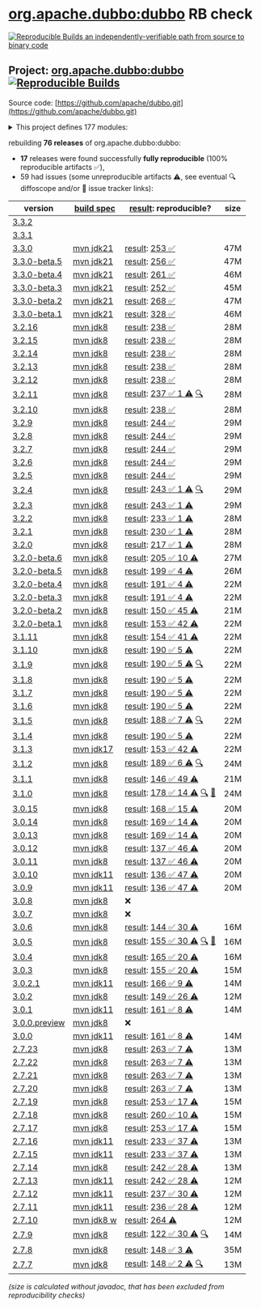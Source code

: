 [org.apache.dubbo:dubbo](https://central.sonatype.com/artifact/org.apache.dubbo/dubbo/versions) RB check
=======

[![Reproducible Builds](https://reproducible-builds.org/images/logos/rb.svg) an independently-verifiable path from source to binary code](https://reproducible-builds.org/)

## Project: [org.apache.dubbo:dubbo](https://central.sonatype.com/artifact/org.apache.dubbo/dubbo/versions) [![Reproducible Builds](https://img.shields.io/endpoint?url=https://raw.githubusercontent.com/jvm-repo-rebuild/reproducible-central/master/content/org/apache/dubbo/badge.json)](https://github.com/jvm-repo-rebuild/reproducible-central/blob/master/content/org/apache/dubbo/README.md)

Source code: [https://github.com/apache/dubbo.git](https://github.com/apache/dubbo.git)

<details><summary>This project defines 177 modules:</summary>

* [org.apache.dubbo:dubbo](https://central.sonatype.com/artifact/org.apache.dubbo/dubbo/overview)
* [org.apache.dubbo:dubbo-all-shaded](https://central.sonatype.com/artifact/org.apache.dubbo/dubbo-all-shaded/overview)
* [org.apache.dubbo:dubbo-auth](https://central.sonatype.com/artifact/org.apache.dubbo/dubbo-auth/overview)
* [org.apache.dubbo:dubbo-bom](https://central.sonatype.com/artifact/org.apache.dubbo/dubbo-bom/overview)
* [org.apache.dubbo:dubbo-cluster](https://central.sonatype.com/artifact/org.apache.dubbo/dubbo-cluster/overview)
* [org.apache.dubbo:dubbo-common](https://central.sonatype.com/artifact/org.apache.dubbo/dubbo-common/overview)
* [org.apache.dubbo:dubbo-compatible](https://central.sonatype.com/artifact/org.apache.dubbo/dubbo-compatible/overview)
* [org.apache.dubbo:dubbo-compiler](https://central.sonatype.com/artifact/org.apache.dubbo/dubbo-compiler/overview)
* [org.apache.dubbo:dubbo-config](https://central.sonatype.com/artifact/org.apache.dubbo/dubbo-config/overview)
* [org.apache.dubbo:dubbo-config-api](https://central.sonatype.com/artifact/org.apache.dubbo/dubbo-config-api/overview)
* [org.apache.dubbo:dubbo-config-spring](https://central.sonatype.com/artifact/org.apache.dubbo/dubbo-config-spring/overview)
* [org.apache.dubbo:dubbo-config-spring6](https://central.sonatype.com/artifact/org.apache.dubbo/dubbo-config-spring6/overview)
* [org.apache.dubbo:dubbo-configcenter](https://central.sonatype.com/artifact/org.apache.dubbo/dubbo-configcenter/overview)
* [org.apache.dubbo:dubbo-configcenter-apollo](https://central.sonatype.com/artifact/org.apache.dubbo/dubbo-configcenter-apollo/overview)
* [org.apache.dubbo:dubbo-configcenter-consul](https://central.sonatype.com/artifact/org.apache.dubbo/dubbo-configcenter-consul/overview)
* [org.apache.dubbo:dubbo-configcenter-etcd](https://central.sonatype.com/artifact/org.apache.dubbo/dubbo-configcenter-etcd/overview)
* [org.apache.dubbo:dubbo-configcenter-file](https://central.sonatype.com/artifact/org.apache.dubbo/dubbo-configcenter-file/overview)
* [org.apache.dubbo:dubbo-configcenter-nacos](https://central.sonatype.com/artifact/org.apache.dubbo/dubbo-configcenter-nacos/overview)
* [org.apache.dubbo:dubbo-configcenter-zookeeper](https://central.sonatype.com/artifact/org.apache.dubbo/dubbo-configcenter-zookeeper/overview)
* [org.apache.dubbo:dubbo-container](https://central.sonatype.com/artifact/org.apache.dubbo/dubbo-container/overview)
* [org.apache.dubbo:dubbo-container-api](https://central.sonatype.com/artifact/org.apache.dubbo/dubbo-container-api/overview)
* [org.apache.dubbo:dubbo-container-log4j](https://central.sonatype.com/artifact/org.apache.dubbo/dubbo-container-log4j/overview)
* [org.apache.dubbo:dubbo-container-logback](https://central.sonatype.com/artifact/org.apache.dubbo/dubbo-container-logback/overview)
* [org.apache.dubbo:dubbo-container-spring](https://central.sonatype.com/artifact/org.apache.dubbo/dubbo-container-spring/overview)
* [org.apache.dubbo:dubbo-dependencies](https://central.sonatype.com/artifact/org.apache.dubbo/dubbo-dependencies/overview)
* [org.apache.dubbo:dubbo-dependencies-bom](https://central.sonatype.com/artifact/org.apache.dubbo/dubbo-dependencies-bom/overview)
* [org.apache.dubbo:dubbo-dependencies-zookeeper](https://central.sonatype.com/artifact/org.apache.dubbo/dubbo-dependencies-zookeeper/overview)
* [org.apache.dubbo:dubbo-dependencies-zookeeper-curator5](https://central.sonatype.com/artifact/org.apache.dubbo/dubbo-dependencies-zookeeper-curator5/overview)
* [org.apache.dubbo:dubbo-distribution](https://central.sonatype.com/artifact/org.apache.dubbo/dubbo-distribution/overview)
* [org.apache.dubbo:dubbo-filter](https://central.sonatype.com/artifact/org.apache.dubbo/dubbo-filter/overview)
* [org.apache.dubbo:dubbo-filter-cache](https://central.sonatype.com/artifact/org.apache.dubbo/dubbo-filter-cache/overview)
* [org.apache.dubbo:dubbo-filter-validation](https://central.sonatype.com/artifact/org.apache.dubbo/dubbo-filter-validation/overview)
* [org.apache.dubbo:dubbo-kubernetes](https://central.sonatype.com/artifact/org.apache.dubbo/dubbo-kubernetes/overview)
* [org.apache.dubbo:dubbo-maven-plugin](https://central.sonatype.com/artifact/org.apache.dubbo/dubbo-maven-plugin/overview)
* [org.apache.dubbo:dubbo-metadata](https://central.sonatype.com/artifact/org.apache.dubbo/dubbo-metadata/overview)
* [org.apache.dubbo:dubbo-metadata-api](https://central.sonatype.com/artifact/org.apache.dubbo/dubbo-metadata-api/overview)
* [org.apache.dubbo:dubbo-metadata-definition-protobuf](https://central.sonatype.com/artifact/org.apache.dubbo/dubbo-metadata-definition-protobuf/overview)
* [org.apache.dubbo:dubbo-metadata-processor](https://central.sonatype.com/artifact/org.apache.dubbo/dubbo-metadata-processor/overview)
* [org.apache.dubbo:dubbo-metadata-report-consul](https://central.sonatype.com/artifact/org.apache.dubbo/dubbo-metadata-report-consul/overview)
* [org.apache.dubbo:dubbo-metadata-report-etcd](https://central.sonatype.com/artifact/org.apache.dubbo/dubbo-metadata-report-etcd/overview)
* [org.apache.dubbo:dubbo-metadata-report-failover](https://central.sonatype.com/artifact/org.apache.dubbo/dubbo-metadata-report-failover/overview)
* [org.apache.dubbo:dubbo-metadata-report-nacos](https://central.sonatype.com/artifact/org.apache.dubbo/dubbo-metadata-report-nacos/overview)
* [org.apache.dubbo:dubbo-metadata-report-redis](https://central.sonatype.com/artifact/org.apache.dubbo/dubbo-metadata-report-redis/overview)
* [org.apache.dubbo:dubbo-metadata-report-zookeeper](https://central.sonatype.com/artifact/org.apache.dubbo/dubbo-metadata-report-zookeeper/overview)
* [org.apache.dubbo:dubbo-metadata-rest](https://central.sonatype.com/artifact/org.apache.dubbo/dubbo-metadata-rest/overview)
* [org.apache.dubbo:dubbo-metrics](https://central.sonatype.com/artifact/org.apache.dubbo/dubbo-metrics/overview)
* [org.apache.dubbo:dubbo-metrics-api](https://central.sonatype.com/artifact/org.apache.dubbo/dubbo-metrics-api/overview)
* [org.apache.dubbo:dubbo-metrics-config-center](https://central.sonatype.com/artifact/org.apache.dubbo/dubbo-metrics-config-center/overview)
* [org.apache.dubbo:dubbo-metrics-default](https://central.sonatype.com/artifact/org.apache.dubbo/dubbo-metrics-default/overview)
* [org.apache.dubbo:dubbo-metrics-event](https://central.sonatype.com/artifact/org.apache.dubbo/dubbo-metrics-event/overview)
* [org.apache.dubbo:dubbo-metrics-metadata](https://central.sonatype.com/artifact/org.apache.dubbo/dubbo-metrics-metadata/overview)
* [org.apache.dubbo:dubbo-metrics-netty](https://central.sonatype.com/artifact/org.apache.dubbo/dubbo-metrics-netty/overview)
* [org.apache.dubbo:dubbo-metrics-prometheus](https://central.sonatype.com/artifact/org.apache.dubbo/dubbo-metrics-prometheus/overview)
* [org.apache.dubbo:dubbo-metrics-registry](https://central.sonatype.com/artifact/org.apache.dubbo/dubbo-metrics-registry/overview)
* [org.apache.dubbo:dubbo-monitor](https://central.sonatype.com/artifact/org.apache.dubbo/dubbo-monitor/overview)
* [org.apache.dubbo:dubbo-monitor-api](https://central.sonatype.com/artifact/org.apache.dubbo/dubbo-monitor-api/overview)
* [org.apache.dubbo:dubbo-monitor-common](https://central.sonatype.com/artifact/org.apache.dubbo/dubbo-monitor-common/overview)
* [org.apache.dubbo:dubbo-monitor-default](https://central.sonatype.com/artifact/org.apache.dubbo/dubbo-monitor-default/overview)
* [org.apache.dubbo:dubbo-nacos-spring-boot-starter](https://central.sonatype.com/artifact/org.apache.dubbo/dubbo-nacos-spring-boot-starter/overview)
* [org.apache.dubbo:dubbo-native](https://central.sonatype.com/artifact/org.apache.dubbo/dubbo-native/overview)
* [org.apache.dubbo:dubbo-native-plugin](https://central.sonatype.com/artifact/org.apache.dubbo/dubbo-native-plugin/overview)
* [org.apache.dubbo:dubbo-observability-spring-boot-autoconfigure](https://central.sonatype.com/artifact/org.apache.dubbo/dubbo-observability-spring-boot-autoconfigure/overview)
* [org.apache.dubbo:dubbo-observability-spring-boot-starter](https://central.sonatype.com/artifact/org.apache.dubbo/dubbo-observability-spring-boot-starter/overview)
* [org.apache.dubbo:dubbo-observability-spring-boot-starters](https://central.sonatype.com/artifact/org.apache.dubbo/dubbo-observability-spring-boot-starters/overview)
* [org.apache.dubbo:dubbo-parent](https://central.sonatype.com/artifact/org.apache.dubbo/dubbo-parent/overview)
* [org.apache.dubbo:dubbo-plugin](https://central.sonatype.com/artifact/org.apache.dubbo/dubbo-plugin/overview)
* [org.apache.dubbo:dubbo-plugin-access-log](https://central.sonatype.com/artifact/org.apache.dubbo/dubbo-plugin-access-log/overview)
* [org.apache.dubbo:dubbo-plugin-classloader-filter](https://central.sonatype.com/artifact/org.apache.dubbo/dubbo-plugin-classloader-filter/overview)
* [org.apache.dubbo:dubbo-plugin-cluster-mergeable](https://central.sonatype.com/artifact/org.apache.dubbo/dubbo-plugin-cluster-mergeable/overview)
* [org.apache.dubbo:dubbo-plugin-context](https://central.sonatype.com/artifact/org.apache.dubbo/dubbo-plugin-context/overview)
* [org.apache.dubbo:dubbo-plugin-generic-invoke](https://central.sonatype.com/artifact/org.apache.dubbo/dubbo-plugin-generic-invoke/overview)
* [org.apache.dubbo:dubbo-plugin-loadbalance-adaptive](https://central.sonatype.com/artifact/org.apache.dubbo/dubbo-plugin-loadbalance-adaptive/overview)
* [org.apache.dubbo:dubbo-plugin-loom](https://central.sonatype.com/artifact/org.apache.dubbo/dubbo-plugin-loom/overview)
* [org.apache.dubbo:dubbo-plugin-mock](https://central.sonatype.com/artifact/org.apache.dubbo/dubbo-plugin-mock/overview)
* [org.apache.dubbo:dubbo-plugin-proxy-bytebuddy](https://central.sonatype.com/artifact/org.apache.dubbo/dubbo-plugin-proxy-bytebuddy/overview)
* [org.apache.dubbo:dubbo-plugin-qos-trace](https://central.sonatype.com/artifact/org.apache.dubbo/dubbo-plugin-qos-trace/overview)
* [org.apache.dubbo:dubbo-plugin-router-condition](https://central.sonatype.com/artifact/org.apache.dubbo/dubbo-plugin-router-condition/overview)
* [org.apache.dubbo:dubbo-plugin-router-mesh](https://central.sonatype.com/artifact/org.apache.dubbo/dubbo-plugin-router-mesh/overview)
* [org.apache.dubbo:dubbo-plugin-router-script](https://central.sonatype.com/artifact/org.apache.dubbo/dubbo-plugin-router-script/overview)
* [org.apache.dubbo:dubbo-plugin-router-tag](https://central.sonatype.com/artifact/org.apache.dubbo/dubbo-plugin-router-tag/overview)
* [org.apache.dubbo:dubbo-plugin-token](https://central.sonatype.com/artifact/org.apache.dubbo/dubbo-plugin-token/overview)
* [org.apache.dubbo:dubbo-plugin-tps](https://central.sonatype.com/artifact/org.apache.dubbo/dubbo-plugin-tps/overview)
* [org.apache.dubbo:dubbo-qos](https://central.sonatype.com/artifact/org.apache.dubbo/dubbo-qos/overview)
* [org.apache.dubbo:dubbo-qos-api](https://central.sonatype.com/artifact/org.apache.dubbo/dubbo-qos-api/overview)
* [org.apache.dubbo:dubbo-reactive](https://central.sonatype.com/artifact/org.apache.dubbo/dubbo-reactive/overview)
* [org.apache.dubbo:dubbo-registry](https://central.sonatype.com/artifact/org.apache.dubbo/dubbo-registry/overview)
* [org.apache.dubbo:dubbo-registry-api](https://central.sonatype.com/artifact/org.apache.dubbo/dubbo-registry-api/overview)
* [org.apache.dubbo:dubbo-registry-consul](https://central.sonatype.com/artifact/org.apache.dubbo/dubbo-registry-consul/overview)
* [org.apache.dubbo:dubbo-registry-default](https://central.sonatype.com/artifact/org.apache.dubbo/dubbo-registry-default/overview)
* [org.apache.dubbo:dubbo-registry-dns](https://central.sonatype.com/artifact/org.apache.dubbo/dubbo-registry-dns/overview)
* [org.apache.dubbo:dubbo-registry-etcd3](https://central.sonatype.com/artifact/org.apache.dubbo/dubbo-registry-etcd3/overview)
* [org.apache.dubbo:dubbo-registry-eureka](https://central.sonatype.com/artifact/org.apache.dubbo/dubbo-registry-eureka/overview)
* [org.apache.dubbo:dubbo-registry-kubernetes](https://central.sonatype.com/artifact/org.apache.dubbo/dubbo-registry-kubernetes/overview)
* [org.apache.dubbo:dubbo-registry-multicast](https://central.sonatype.com/artifact/org.apache.dubbo/dubbo-registry-multicast/overview)
* [org.apache.dubbo:dubbo-registry-multiple](https://central.sonatype.com/artifact/org.apache.dubbo/dubbo-registry-multiple/overview)
* [org.apache.dubbo:dubbo-registry-nacos](https://central.sonatype.com/artifact/org.apache.dubbo/dubbo-registry-nacos/overview)
* [org.apache.dubbo:dubbo-registry-redis](https://central.sonatype.com/artifact/org.apache.dubbo/dubbo-registry-redis/overview)
* [org.apache.dubbo:dubbo-registry-sofa](https://central.sonatype.com/artifact/org.apache.dubbo/dubbo-registry-sofa/overview)
* [org.apache.dubbo:dubbo-registry-xds](https://central.sonatype.com/artifact/org.apache.dubbo/dubbo-registry-xds/overview)
* [org.apache.dubbo:dubbo-registry-zookeeper](https://central.sonatype.com/artifact/org.apache.dubbo/dubbo-registry-zookeeper/overview)
* [org.apache.dubbo:dubbo-remoting](https://central.sonatype.com/artifact/org.apache.dubbo/dubbo-remoting/overview)
* [org.apache.dubbo:dubbo-remoting-api](https://central.sonatype.com/artifact/org.apache.dubbo/dubbo-remoting-api/overview)
* [org.apache.dubbo:dubbo-remoting-etcd3](https://central.sonatype.com/artifact/org.apache.dubbo/dubbo-remoting-etcd3/overview)
* [org.apache.dubbo:dubbo-remoting-grizzly](https://central.sonatype.com/artifact/org.apache.dubbo/dubbo-remoting-grizzly/overview)
* [org.apache.dubbo:dubbo-remoting-http](https://central.sonatype.com/artifact/org.apache.dubbo/dubbo-remoting-http/overview)
* [org.apache.dubbo:dubbo-remoting-http12](https://central.sonatype.com/artifact/org.apache.dubbo/dubbo-remoting-http12/overview)
* [org.apache.dubbo:dubbo-remoting-http3](https://central.sonatype.com/artifact/org.apache.dubbo/dubbo-remoting-http3/overview)
* [org.apache.dubbo:dubbo-remoting-mina](https://central.sonatype.com/artifact/org.apache.dubbo/dubbo-remoting-mina/overview)
* [org.apache.dubbo:dubbo-remoting-netty](https://central.sonatype.com/artifact/org.apache.dubbo/dubbo-remoting-netty/overview)
* [org.apache.dubbo:dubbo-remoting-netty4](https://central.sonatype.com/artifact/org.apache.dubbo/dubbo-remoting-netty4/overview)
* [org.apache.dubbo:dubbo-remoting-p2p](https://central.sonatype.com/artifact/org.apache.dubbo/dubbo-remoting-p2p/overview)
* [org.apache.dubbo:dubbo-remoting-redis](https://central.sonatype.com/artifact/org.apache.dubbo/dubbo-remoting-redis/overview)
* [org.apache.dubbo:dubbo-remoting-zookeeper](https://central.sonatype.com/artifact/org.apache.dubbo/dubbo-remoting-zookeeper/overview)
* [org.apache.dubbo:dubbo-remoting-zookeeper-api](https://central.sonatype.com/artifact/org.apache.dubbo/dubbo-remoting-zookeeper-api/overview)
* [org.apache.dubbo:dubbo-remoting-zookeeper-curator5](https://central.sonatype.com/artifact/org.apache.dubbo/dubbo-remoting-zookeeper-curator5/overview)
* [org.apache.dubbo:dubbo-rest-jaxrs](https://central.sonatype.com/artifact/org.apache.dubbo/dubbo-rest-jaxrs/overview)
* [org.apache.dubbo:dubbo-rest-servlet](https://central.sonatype.com/artifact/org.apache.dubbo/dubbo-rest-servlet/overview)
* [org.apache.dubbo:dubbo-rest-spring](https://central.sonatype.com/artifact/org.apache.dubbo/dubbo-rest-spring/overview)
* [org.apache.dubbo:dubbo-rpc](https://central.sonatype.com/artifact/org.apache.dubbo/dubbo-rpc/overview)
* [org.apache.dubbo:dubbo-rpc-api](https://central.sonatype.com/artifact/org.apache.dubbo/dubbo-rpc-api/overview)
* [org.apache.dubbo:dubbo-rpc-dubbo](https://central.sonatype.com/artifact/org.apache.dubbo/dubbo-rpc-dubbo/overview)
* [org.apache.dubbo:dubbo-rpc-grpc](https://central.sonatype.com/artifact/org.apache.dubbo/dubbo-rpc-grpc/overview)
* [org.apache.dubbo:dubbo-rpc-hessian](https://central.sonatype.com/artifact/org.apache.dubbo/dubbo-rpc-hessian/overview)
* [org.apache.dubbo:dubbo-rpc-http](https://central.sonatype.com/artifact/org.apache.dubbo/dubbo-rpc-http/overview)
* [org.apache.dubbo:dubbo-rpc-injvm](https://central.sonatype.com/artifact/org.apache.dubbo/dubbo-rpc-injvm/overview)
* [org.apache.dubbo:dubbo-rpc-memcached](https://central.sonatype.com/artifact/org.apache.dubbo/dubbo-rpc-memcached/overview)
* [org.apache.dubbo:dubbo-rpc-native-thrift](https://central.sonatype.com/artifact/org.apache.dubbo/dubbo-rpc-native-thrift/overview)
* [org.apache.dubbo:dubbo-rpc-redis](https://central.sonatype.com/artifact/org.apache.dubbo/dubbo-rpc-redis/overview)
* [org.apache.dubbo:dubbo-rpc-rest](https://central.sonatype.com/artifact/org.apache.dubbo/dubbo-rpc-rest/overview)
* [org.apache.dubbo:dubbo-rpc-rmi](https://central.sonatype.com/artifact/org.apache.dubbo/dubbo-rpc-rmi/overview)
* [org.apache.dubbo:dubbo-rpc-thrift](https://central.sonatype.com/artifact/org.apache.dubbo/dubbo-rpc-thrift/overview)
* [org.apache.dubbo:dubbo-rpc-triple](https://central.sonatype.com/artifact/org.apache.dubbo/dubbo-rpc-triple/overview)
* [org.apache.dubbo:dubbo-rpc-webservice](https://central.sonatype.com/artifact/org.apache.dubbo/dubbo-rpc-webservice/overview)
* [org.apache.dubbo:dubbo-rpc-xml](https://central.sonatype.com/artifact/org.apache.dubbo/dubbo-rpc-xml/overview)
* [org.apache.dubbo:dubbo-seata-spring-boot-starter](https://central.sonatype.com/artifact/org.apache.dubbo/dubbo-seata-spring-boot-starter/overview)
* [org.apache.dubbo:dubbo-security](https://central.sonatype.com/artifact/org.apache.dubbo/dubbo-security/overview)
* [org.apache.dubbo:dubbo-sentinel-spring-boot-starter](https://central.sonatype.com/artifact/org.apache.dubbo/dubbo-sentinel-spring-boot-starter/overview)
* [org.apache.dubbo:dubbo-serialization](https://central.sonatype.com/artifact/org.apache.dubbo/dubbo-serialization/overview)
* [org.apache.dubbo:dubbo-serialization-api](https://central.sonatype.com/artifact/org.apache.dubbo/dubbo-serialization-api/overview)
* [org.apache.dubbo:dubbo-serialization-avro](https://central.sonatype.com/artifact/org.apache.dubbo/dubbo-serialization-avro/overview)
* [org.apache.dubbo:dubbo-serialization-fastjson](https://central.sonatype.com/artifact/org.apache.dubbo/dubbo-serialization-fastjson/overview)
* [org.apache.dubbo:dubbo-serialization-fastjson2](https://central.sonatype.com/artifact/org.apache.dubbo/dubbo-serialization-fastjson2/overview)
* [org.apache.dubbo:dubbo-serialization-fst](https://central.sonatype.com/artifact/org.apache.dubbo/dubbo-serialization-fst/overview)
* [org.apache.dubbo:dubbo-serialization-gson](https://central.sonatype.com/artifact/org.apache.dubbo/dubbo-serialization-gson/overview)
* [org.apache.dubbo:dubbo-serialization-hessian2](https://central.sonatype.com/artifact/org.apache.dubbo/dubbo-serialization-hessian2/overview)
* [org.apache.dubbo:dubbo-serialization-jdk](https://central.sonatype.com/artifact/org.apache.dubbo/dubbo-serialization-jdk/overview)
* [org.apache.dubbo:dubbo-serialization-kryo](https://central.sonatype.com/artifact/org.apache.dubbo/dubbo-serialization-kryo/overview)
* [org.apache.dubbo:dubbo-serialization-msgpack](https://central.sonatype.com/artifact/org.apache.dubbo/dubbo-serialization-msgpack/overview)
* [org.apache.dubbo:dubbo-serialization-native-hession](https://central.sonatype.com/artifact/org.apache.dubbo/dubbo-serialization-native-hession/overview)
* [org.apache.dubbo:dubbo-serialization-protobuf](https://central.sonatype.com/artifact/org.apache.dubbo/dubbo-serialization-protobuf/overview)
* [org.apache.dubbo:dubbo-serialization-protostuff](https://central.sonatype.com/artifact/org.apache.dubbo/dubbo-serialization-protostuff/overview)
* [org.apache.dubbo:dubbo-serialization-test](https://central.sonatype.com/artifact/org.apache.dubbo/dubbo-serialization-test/overview)
* [org.apache.dubbo:dubbo-spring-boot](https://central.sonatype.com/artifact/org.apache.dubbo/dubbo-spring-boot/overview)
* [org.apache.dubbo:dubbo-spring-boot-3-autoconfigure](https://central.sonatype.com/artifact/org.apache.dubbo/dubbo-spring-boot-3-autoconfigure/overview)
* [org.apache.dubbo:dubbo-spring-boot-actuator](https://central.sonatype.com/artifact/org.apache.dubbo/dubbo-spring-boot-actuator/overview)
* [org.apache.dubbo:dubbo-spring-boot-actuator-compatible](https://central.sonatype.com/artifact/org.apache.dubbo/dubbo-spring-boot-actuator-compatible/overview)
* [org.apache.dubbo:dubbo-spring-boot-autoconfigure](https://central.sonatype.com/artifact/org.apache.dubbo/dubbo-spring-boot-autoconfigure/overview)
* [org.apache.dubbo:dubbo-spring-boot-autoconfigure-compatible](https://central.sonatype.com/artifact/org.apache.dubbo/dubbo-spring-boot-autoconfigure-compatible/overview)
* [org.apache.dubbo:dubbo-spring-boot-compatible](https://central.sonatype.com/artifact/org.apache.dubbo/dubbo-spring-boot-compatible/overview)
* [org.apache.dubbo:dubbo-spring-boot-interceptor](https://central.sonatype.com/artifact/org.apache.dubbo/dubbo-spring-boot-interceptor/overview)
* [org.apache.dubbo:dubbo-spring-boot-observability-autoconfigure](https://central.sonatype.com/artifact/org.apache.dubbo/dubbo-spring-boot-observability-autoconfigure/overview)
* [org.apache.dubbo:dubbo-spring-boot-observability-starter](https://central.sonatype.com/artifact/org.apache.dubbo/dubbo-spring-boot-observability-starter/overview)
* [org.apache.dubbo:dubbo-spring-boot-observability-starters](https://central.sonatype.com/artifact/org.apache.dubbo/dubbo-spring-boot-observability-starters/overview)
* [org.apache.dubbo:dubbo-spring-boot-starter](https://central.sonatype.com/artifact/org.apache.dubbo/dubbo-spring-boot-starter/overview)
* [org.apache.dubbo:dubbo-spring-boot-starters](https://central.sonatype.com/artifact/org.apache.dubbo/dubbo-spring-boot-starters/overview)
* [org.apache.dubbo:dubbo-spring-boot-tracing-brave-zipkin-starter](https://central.sonatype.com/artifact/org.apache.dubbo/dubbo-spring-boot-tracing-brave-zipkin-starter/overview)
* [org.apache.dubbo:dubbo-spring-boot-tracing-otel-otlp-starter](https://central.sonatype.com/artifact/org.apache.dubbo/dubbo-spring-boot-tracing-otel-otlp-starter/overview)
* [org.apache.dubbo:dubbo-spring-boot-tracing-otel-zipkin-starter](https://central.sonatype.com/artifact/org.apache.dubbo/dubbo-spring-boot-tracing-otel-zipkin-starter/overview)
* [org.apache.dubbo:dubbo-spring-security](https://central.sonatype.com/artifact/org.apache.dubbo/dubbo-spring-security/overview)
* [org.apache.dubbo:dubbo-tracing](https://central.sonatype.com/artifact/org.apache.dubbo/dubbo-tracing/overview)
* [org.apache.dubbo:dubbo-tracing-brave-zipkin-spring-boot-starter](https://central.sonatype.com/artifact/org.apache.dubbo/dubbo-tracing-brave-zipkin-spring-boot-starter/overview)
* [org.apache.dubbo:dubbo-tracing-otel-otlp-spring-boot-starter](https://central.sonatype.com/artifact/org.apache.dubbo/dubbo-tracing-otel-otlp-spring-boot-starter/overview)
* [org.apache.dubbo:dubbo-tracing-otel-zipkin-spring-boot-starter](https://central.sonatype.com/artifact/org.apache.dubbo/dubbo-tracing-otel-zipkin-spring-boot-starter/overview)
* [org.apache.dubbo:dubbo-triple-servlet](https://central.sonatype.com/artifact/org.apache.dubbo/dubbo-triple-servlet/overview)
* [org.apache.dubbo:dubbo-xds](https://central.sonatype.com/artifact/org.apache.dubbo/dubbo-xds/overview)
* [org.apache.dubbo:dubbo-zookeeper-curator5-spring-boot-starter](https://central.sonatype.com/artifact/org.apache.dubbo/dubbo-zookeeper-curator5-spring-boot-starter/overview)
* [org.apache.dubbo:dubbo-zookeeper-spring-boot-starter](https://central.sonatype.com/artifact/org.apache.dubbo/dubbo-zookeeper-spring-boot-starter/overview)
</details>

rebuilding **76 releases** of org.apache.dubbo:dubbo:
- **17** releases were found successfully **fully reproducible** (100% reproducible artifacts :white_check_mark:),
- 59 had issues (some unreproducible artifacts :warning:, see eventual :mag: diffoscope and/or :memo: issue tracker links):

| version | [build spec](/BUILDSPEC.md) | [result](https://reproducible-builds.org/docs/jvm/): reproducible? | size |
| -- | --------- | ------ | -- |
| [3.3.2](https://central.sonatype.com/artifact/org.apache.dubbo/dubbo/3.3.2/pom) | | | |
| [3.3.1](https://central.sonatype.com/artifact/org.apache.dubbo/dubbo/3.3.1/pom) | | | |
| [3.3.0](https://central.sonatype.com/artifact/org.apache.dubbo/dubbo/3.3.0/pom) | [mvn jdk21](dubbo-3.3.0.buildspec) | [result](dubbo-parent-3.3.0.buildinfo): [253 :white_check_mark: ](dubbo-parent-3.3.0.buildcompare) | 47M |
| [3.3.0-beta.5](https://central.sonatype.com/artifact/org.apache.dubbo/dubbo/3.3.0-beta.5/pom) | [mvn jdk21](dubbo-3.3.0-beta.5.buildspec) | [result](dubbo-parent-3.3.0-beta.5.buildinfo): [256 :white_check_mark: ](dubbo-parent-3.3.0-beta.5.buildcompare) | 47M |
| [3.3.0-beta.4](https://central.sonatype.com/artifact/org.apache.dubbo/dubbo/3.3.0-beta.4/pom) | [mvn jdk21](dubbo-3.3.0-beta.4.buildspec) | [result](dubbo-parent-3.3.0-beta.4.buildinfo): [261 :white_check_mark: ](dubbo-parent-3.3.0-beta.4.buildcompare) | 46M |
| [3.3.0-beta.3](https://central.sonatype.com/artifact/org.apache.dubbo/dubbo/3.3.0-beta.3/pom) | [mvn jdk21](dubbo-3.3.0-beta.3.buildspec) | [result](dubbo-parent-3.3.0-beta.3.buildinfo): [252 :white_check_mark: ](dubbo-parent-3.3.0-beta.3.buildcompare) | 45M |
| [3.3.0-beta.2](https://central.sonatype.com/artifact/org.apache.dubbo/dubbo/3.3.0-beta.2/pom) | [mvn jdk21](dubbo-3.3.0-beta.2.buildspec) | [result](dubbo-parent-3.3.0-beta.2.buildinfo): [268 :white_check_mark: ](dubbo-parent-3.3.0-beta.2.buildcompare) | 47M |
| [3.3.0-beta.1](https://central.sonatype.com/artifact/org.apache.dubbo/dubbo/3.3.0-beta.1/pom) | [mvn jdk21](dubbo-3.3.0-beta.1.buildspec) | [result](dubbo-parent-3.3.0-beta.1.buildinfo): [328 :white_check_mark: ](dubbo-parent-3.3.0-beta.1.buildcompare) | 46M |
| [3.2.16](https://central.sonatype.com/artifact/org.apache.dubbo/dubbo/3.2.16/pom) | [mvn jdk8](dubbo-3.2.16.buildspec) | [result](dubbo-parent-3.2.16.buildinfo): [238 :white_check_mark: ](dubbo-parent-3.2.16.buildcompare) | 28M |
| [3.2.15](https://central.sonatype.com/artifact/org.apache.dubbo/dubbo/3.2.15/pom) | [mvn jdk8](dubbo-3.2.15.buildspec) | [result](dubbo-parent-3.2.15.buildinfo): [238 :white_check_mark: ](dubbo-parent-3.2.15.buildcompare) | 28M |
| [3.2.14](https://central.sonatype.com/artifact/org.apache.dubbo/dubbo/3.2.14/pom) | [mvn jdk8](dubbo-3.2.14.buildspec) | [result](dubbo-parent-3.2.14.buildinfo): [238 :white_check_mark: ](dubbo-parent-3.2.14.buildcompare) | 28M |
| [3.2.13](https://central.sonatype.com/artifact/org.apache.dubbo/dubbo/3.2.13/pom) | [mvn jdk8](dubbo-3.2.13.buildspec) | [result](dubbo-parent-3.2.13.buildinfo): [238 :white_check_mark: ](dubbo-parent-3.2.13.buildcompare) | 28M |
| [3.2.12](https://central.sonatype.com/artifact/org.apache.dubbo/dubbo/3.2.12/pom) | [mvn jdk8](dubbo-3.2.12.buildspec) | [result](dubbo-parent-3.2.12.buildinfo): [238 :white_check_mark: ](dubbo-parent-3.2.12.buildcompare) | 28M |
| [3.2.11](https://central.sonatype.com/artifact/org.apache.dubbo/dubbo/3.2.11/pom) | [mvn jdk8](dubbo-3.2.11.buildspec) | [result](dubbo-parent-3.2.11.buildinfo): [237 :white_check_mark:  1 :warning:](dubbo-parent-3.2.11.buildcompare) [:mag:](dubbo-parent-3.2.11.diffoscope) | 28M |
| [3.2.10](https://central.sonatype.com/artifact/org.apache.dubbo/dubbo/3.2.10/pom) | [mvn jdk8](dubbo-3.2.10.buildspec) | [result](dubbo-parent-3.2.10.buildinfo): [238 :white_check_mark: ](dubbo-parent-3.2.10.buildcompare) | 28M |
| [3.2.9](https://central.sonatype.com/artifact/org.apache.dubbo/dubbo/3.2.9/pom) | [mvn jdk8](dubbo-3.2.9.buildspec) | [result](dubbo-parent-3.2.9.buildinfo): [244 :white_check_mark: ](dubbo-parent-3.2.9.buildcompare) | 29M |
| [3.2.8](https://central.sonatype.com/artifact/org.apache.dubbo/dubbo/3.2.8/pom) | [mvn jdk8](dubbo-3.2.8.buildspec) | [result](dubbo-parent-3.2.8.buildinfo): [244 :white_check_mark: ](dubbo-parent-3.2.8.buildcompare) | 29M |
| [3.2.7](https://central.sonatype.com/artifact/org.apache.dubbo/dubbo/3.2.7/pom) | [mvn jdk8](dubbo-3.2.7.buildspec) | [result](dubbo-parent-3.2.7.buildinfo): [244 :white_check_mark: ](dubbo-parent-3.2.7.buildcompare) | 29M |
| [3.2.6](https://central.sonatype.com/artifact/org.apache.dubbo/dubbo/3.2.6/pom) | [mvn jdk8](dubbo-3.2.6.buildspec) | [result](dubbo-parent-3.2.6.buildinfo): [244 :white_check_mark: ](dubbo-parent-3.2.6.buildcompare) | 29M |
| [3.2.5](https://central.sonatype.com/artifact/org.apache.dubbo/dubbo/3.2.5/pom) | [mvn jdk8](dubbo-3.2.5.buildspec) | [result](dubbo-parent-3.2.5.buildinfo): [244 :white_check_mark: ](dubbo-parent-3.2.5.buildcompare) | 29M |
| [3.2.4](https://central.sonatype.com/artifact/org.apache.dubbo/dubbo/3.2.4/pom) | [mvn jdk8](dubbo-3.2.4.buildspec) | [result](dubbo-parent-3.2.4.buildinfo): [243 :white_check_mark:  1 :warning:](dubbo-parent-3.2.4.buildcompare) [:mag:](dubbo-parent-3.2.4.diffoscope) | 29M |
| [3.2.3](https://central.sonatype.com/artifact/org.apache.dubbo/dubbo/3.2.3/pom) | [mvn jdk8](dubbo-3.2.3.buildspec) | [result](dubbo-parent-3.2.3.buildinfo): [243 :white_check_mark:  1 :warning:](dubbo-parent-3.2.3.buildcompare) | 29M |
| [3.2.2](https://central.sonatype.com/artifact/org.apache.dubbo/dubbo/3.2.2/pom) | [mvn jdk8](dubbo-3.2.2.buildspec) | [result](dubbo-parent-3.2.2.buildinfo): [233 :white_check_mark:  1 :warning:](dubbo-parent-3.2.2.buildcompare) | 28M |
| [3.2.1](https://central.sonatype.com/artifact/org.apache.dubbo/dubbo/3.2.1/pom) | [mvn jdk8](dubbo-3.2.1.buildspec) | [result](dubbo-parent-3.2.1.buildinfo): [230 :white_check_mark:  1 :warning:](dubbo-parent-3.2.1.buildcompare) | 28M |
| [3.2.0](https://central.sonatype.com/artifact/org.apache.dubbo/dubbo/3.2.0/pom) | [mvn jdk8](dubbo-3.2.0.buildspec) | [result](dubbo-parent-3.2.0.buildinfo): [217 :white_check_mark:  1 :warning:](dubbo-parent-3.2.0.buildcompare) | 28M |
| [3.2.0-beta.6](https://central.sonatype.com/artifact/org.apache.dubbo/dubbo/3.2.0-beta.6/pom) | [mvn jdk8](dubbo-3.2.0-beta.6.buildspec) | [result](dubbo-parent-3.2.0-beta.6.buildinfo): [205 :white_check_mark:  10 :warning:](dubbo-parent-3.2.0-beta.6.buildcompare) | 27M |
| [3.2.0-beta.5](https://central.sonatype.com/artifact/org.apache.dubbo/dubbo/3.2.0-beta.5/pom) | [mvn jdk8](dubbo-3.2.0-beta.5.buildspec) | [result](dubbo-parent-3.2.0-beta.5.buildinfo): [199 :white_check_mark:  4 :warning:](dubbo-parent-3.2.0-beta.5.buildcompare) | 26M |
| [3.2.0-beta.4](https://central.sonatype.com/artifact/org.apache.dubbo/dubbo/3.2.0-beta.4/pom) | [mvn jdk8](dubbo-3.2.0-beta.4.buildspec) | [result](dubbo-parent-3.2.0-beta.4.buildinfo): [191 :white_check_mark:  4 :warning:](dubbo-parent-3.2.0-beta.4.buildcompare) | 22M |
| [3.2.0-beta.3](https://central.sonatype.com/artifact/org.apache.dubbo/dubbo/3.2.0-beta.3/pom) | [mvn jdk8](dubbo-3.2.0-beta.3.buildspec) | [result](dubbo-parent-3.2.0-beta.3.buildinfo): [191 :white_check_mark:  4 :warning:](dubbo-parent-3.2.0-beta.3.buildcompare) | 22M |
| [3.2.0-beta.2](https://central.sonatype.com/artifact/org.apache.dubbo/dubbo/3.2.0-beta.2/pom) | [mvn jdk8](dubbo-3.2.0-beta.2.buildspec) | [result](dubbo-parent-3.2.0-beta.2.buildinfo): [150 :white_check_mark:  45 :warning:](dubbo-parent-3.2.0-beta.2.buildcompare) | 21M |
| [3.2.0-beta.1](https://central.sonatype.com/artifact/org.apache.dubbo/dubbo/3.2.0-beta.1/pom) | [mvn jdk8](dubbo-3.2.0-beta.1.buildspec) | [result](dubbo-parent-3.2.0-beta.1.buildinfo): [153 :white_check_mark:  42 :warning:](dubbo-parent-3.2.0-beta.1.buildcompare) | 22M |
| [3.1.11](https://central.sonatype.com/artifact/org.apache.dubbo/dubbo/3.1.11/pom) | [mvn jdk8](dubbo-3.1.11.buildspec) | [result](dubbo-parent-3.1.11.buildinfo): [154 :white_check_mark:  41 :warning:](dubbo-parent-3.1.11.buildcompare) | 22M |
| [3.1.10](https://central.sonatype.com/artifact/org.apache.dubbo/dubbo/3.1.10/pom) | [mvn jdk8](dubbo-3.1.10.buildspec) | [result](dubbo-parent-3.1.10.buildinfo): [190 :white_check_mark:  5 :warning:](dubbo-parent-3.1.10.buildcompare) | 22M |
| [3.1.9](https://central.sonatype.com/artifact/org.apache.dubbo/dubbo/3.1.9/pom) | [mvn jdk8](dubbo-3.1.9.buildspec) | [result](dubbo-parent-3.1.9.buildinfo): [190 :white_check_mark:  5 :warning:](dubbo-parent-3.1.9.buildcompare) [:mag:](dubbo-parent-3.1.9.diffoscope) | 22M |
| [3.1.8](https://central.sonatype.com/artifact/org.apache.dubbo/dubbo/3.1.8/pom) | [mvn jdk8](dubbo-3.1.8.buildspec) | [result](dubbo-parent-3.1.8.buildinfo): [190 :white_check_mark:  5 :warning:](dubbo-parent-3.1.8.buildcompare) | 22M |
| [3.1.7](https://central.sonatype.com/artifact/org.apache.dubbo/dubbo/3.1.7/pom) | [mvn jdk8](dubbo-3.1.7.buildspec) | [result](dubbo-parent-3.1.7.buildinfo): [190 :white_check_mark:  5 :warning:](dubbo-parent-3.1.7.buildcompare) | 22M |
| [3.1.6](https://central.sonatype.com/artifact/org.apache.dubbo/dubbo/3.1.6/pom) | [mvn jdk8](dubbo-3.1.6.buildspec) | [result](dubbo-parent-3.1.6.buildinfo): [190 :white_check_mark:  5 :warning:](dubbo-parent-3.1.6.buildcompare) | 22M |
| [3.1.5](https://central.sonatype.com/artifact/org.apache.dubbo/dubbo/3.1.5/pom) | [mvn jdk8](dubbo-3.1.5.buildspec) | [result](dubbo-parent-3.1.5.buildinfo): [188 :white_check_mark:  7 :warning:](dubbo-parent-3.1.5.buildcompare) [:mag:](dubbo-parent-3.1.5.diffoscope) | 22M |
| [3.1.4](https://central.sonatype.com/artifact/org.apache.dubbo/dubbo/3.1.4/pom) | [mvn jdk8](dubbo-3.1.4.buildspec) | [result](dubbo-parent-3.1.4.buildinfo): [190 :white_check_mark:  5 :warning:](dubbo-parent-3.1.4.buildcompare) | 22M |
| [3.1.3](https://central.sonatype.com/artifact/org.apache.dubbo/dubbo/3.1.3/pom) | [mvn jdk17](dubbo-3.1.3.buildspec) | [result](dubbo-parent-3.1.3.buildinfo): [153 :white_check_mark:  42 :warning:](dubbo-parent-3.1.3.buildcompare) | 22M |
| [3.1.2](https://central.sonatype.com/artifact/org.apache.dubbo/dubbo/3.1.2/pom) | [mvn jdk8](dubbo-3.1.2.buildspec) | [result](dubbo-parent-3.1.2.buildinfo): [189 :white_check_mark:  6 :warning:](dubbo-parent-3.1.2.buildcompare) [:mag:](dubbo-parent-3.1.2.diffoscope) | 24M |
| [3.1.1](https://central.sonatype.com/artifact/org.apache.dubbo/dubbo/3.1.1/pom) | [mvn jdk8](dubbo-3.1.1.buildspec) | [result](dubbo-parent-3.1.1.buildinfo): [146 :white_check_mark:  49 :warning:](dubbo-parent-3.1.1.buildcompare) | 21M |
| [3.1.0](https://central.sonatype.com/artifact/org.apache.dubbo/dubbo/3.1.0/pom) | [mvn jdk8](dubbo-3.1.0.buildspec) | [result](dubbo-parent-3.1.0.buildinfo): [178 :white_check_mark:  14 :warning:](dubbo-parent-3.1.0.buildcompare) [:mag:](dubbo-parent-3.1.0.diffoscope) [:memo:](https://github.com/apache/dubbo/pull/10700) | 24M |
| [3.0.15](https://central.sonatype.com/artifact/org.apache.dubbo/dubbo/3.0.15/pom) | [mvn jdk8](dubbo-3.0.15.buildspec) | [result](dubbo-parent-3.0.15.buildinfo): [168 :white_check_mark:  15 :warning:](dubbo-parent-3.0.15.buildcompare) | 20M |
| [3.0.14](https://central.sonatype.com/artifact/org.apache.dubbo/dubbo/3.0.14/pom) | [mvn jdk8](dubbo-3.0.14.buildspec) | [result](dubbo-parent-3.0.14.buildinfo): [169 :white_check_mark:  14 :warning:](dubbo-parent-3.0.14.buildcompare) | 20M |
| [3.0.13](https://central.sonatype.com/artifact/org.apache.dubbo/dubbo/3.0.13/pom) | [mvn jdk8](dubbo-3.0.13.buildspec) | [result](dubbo-parent-3.0.13.buildinfo): [169 :white_check_mark:  14 :warning:](dubbo-parent-3.0.13.buildcompare) | 20M |
| [3.0.12](https://central.sonatype.com/artifact/org.apache.dubbo/dubbo/3.0.12/pom) | [mvn jdk8](dubbo-3.0.12.buildspec) | [result](dubbo-parent-3.0.12.buildinfo): [137 :white_check_mark:  46 :warning:](dubbo-parent-3.0.12.buildcompare) | 20M |
| [3.0.11](https://central.sonatype.com/artifact/org.apache.dubbo/dubbo/3.0.11/pom) | [mvn jdk8](dubbo-3.0.11.buildspec) | [result](dubbo-parent-3.0.11.buildinfo): [137 :white_check_mark:  46 :warning:](dubbo-parent-3.0.11.buildcompare) | 20M |
| [3.0.10](https://central.sonatype.com/artifact/org.apache.dubbo/dubbo/3.0.10/pom) | [mvn jdk11](dubbo-3.0.10.buildspec) | [result](dubbo-parent-3.0.10.buildinfo): [136 :white_check_mark:  47 :warning:](dubbo-parent-3.0.10.buildcompare) | 20M |
| [3.0.9](https://central.sonatype.com/artifact/org.apache.dubbo/dubbo/3.0.9/pom) | [mvn jdk11](dubbo-3.0.9.buildspec) | [result](dubbo-parent-3.0.9.buildinfo): [136 :white_check_mark:  47 :warning:](dubbo-parent-3.0.9.buildcompare) | 20M |
| [3.0.8](https://central.sonatype.com/artifact/org.apache.dubbo/dubbo/3.0.8/pom) | [mvn jdk8](dubbo-3.0.8.buildspec) | :x: | |
| [3.0.7](https://central.sonatype.com/artifact/org.apache.dubbo/dubbo/3.0.7/pom) | [mvn jdk8](dubbo-3.0.7.buildspec) | :x: | |
| [3.0.6](https://central.sonatype.com/artifact/org.apache.dubbo/dubbo/3.0.6/pom) | [mvn jdk8](dubbo-3.0.6.buildspec) | [result](dubbo-parent-3.0.6.buildinfo): [144 :white_check_mark:  30 :warning:](dubbo-parent-3.0.6.buildcompare) | 16M |
| [3.0.5](https://central.sonatype.com/artifact/org.apache.dubbo/dubbo/3.0.5/pom) | [mvn jdk8](dubbo-3.0.5.buildspec) | [result](dubbo-parent-3.0.5.buildinfo): [155 :white_check_mark:  30 :warning:](dubbo-parent-3.0.5.buildcompare) [:mag:](dubbo-parent-3.0.5.diffoscope) [:memo:](https://github.com/apache/dubbo/pull/10067) | 16M |
| [3.0.4](https://central.sonatype.com/artifact/org.apache.dubbo/dubbo/3.0.4/pom) | [mvn jdk8](dubbo-3.0.4.buildspec) | [result](dubbo-parent-3.0.4.buildinfo): [165 :white_check_mark:  20 :warning:](dubbo-parent-3.0.4.buildcompare) | 16M |
| [3.0.3](https://central.sonatype.com/artifact/org.apache.dubbo/dubbo/3.0.3/pom) | [mvn jdk8](dubbo-3.0.3.buildspec) | [result](dubbo-parent-3.0.3.buildinfo): [155 :white_check_mark:  20 :warning:](dubbo-parent-3.0.3.buildcompare) | 15M |
| [3.0.2.1](https://central.sonatype.com/artifact/org.apache.dubbo/dubbo/3.0.2.1/pom) | [mvn jdk11](dubbo-3.0.2.1.buildspec) | [result](dubbo-parent-3.0.2.1.buildinfo): [166 :white_check_mark:  9 :warning:](dubbo-parent-3.0.2.1.buildcompare) | 14M |
| [3.0.2](https://central.sonatype.com/artifact/org.apache.dubbo/dubbo/3.0.2/pom) | [mvn jdk8](dubbo-3.0.2.buildspec) | [result](dubbo-parent-3.0.2.buildinfo): [149 :white_check_mark:  26 :warning:](dubbo-parent-3.0.2.buildcompare) | 12M |
| [3.0.1](https://central.sonatype.com/artifact/org.apache.dubbo/dubbo/3.0.1/pom) | [mvn jdk11](dubbo-3.0.1.buildspec) | [result](dubbo-parent-3.0.1.buildinfo): [161 :white_check_mark:  8 :warning:](dubbo-parent-3.0.1.buildcompare) | 14M |
| [3.0.0.preview](https://central.sonatype.com/artifact/org.apache.dubbo/dubbo/3.0.0.preview/pom) | [mvn jdk8](dubbo-3.0.0.preview.buildspec) | :x: | |
| [3.0.0](https://central.sonatype.com/artifact/org.apache.dubbo/dubbo/3.0.0/pom) | [mvn jdk11](dubbo-3.0.0.buildspec) | [result](dubbo-parent-3.0.0.buildinfo): [161 :white_check_mark:  8 :warning:](dubbo-parent-3.0.0.buildcompare) | 14M |
| [2.7.23](https://central.sonatype.com/artifact/org.apache.dubbo/dubbo/2.7.23/pom) | [mvn jdk8](dubbo-2.7.23.buildspec) | [result](dubbo-parent-2.7.23.buildinfo): [263 :white_check_mark:  7 :warning:](dubbo-parent-2.7.23.buildcompare) | 13M |
| [2.7.22](https://central.sonatype.com/artifact/org.apache.dubbo/dubbo/2.7.22/pom) | [mvn jdk8](dubbo-2.7.22.buildspec) | [result](dubbo-parent-2.7.22.buildinfo): [263 :white_check_mark:  7 :warning:](dubbo-parent-2.7.22.buildcompare) | 13M |
| [2.7.21](https://central.sonatype.com/artifact/org.apache.dubbo/dubbo/2.7.21/pom) | [mvn jdk8](dubbo-2.7.21.buildspec) | [result](dubbo-parent-2.7.21.buildinfo): [263 :white_check_mark:  7 :warning:](dubbo-parent-2.7.21.buildcompare) | 13M |
| [2.7.20](https://central.sonatype.com/artifact/org.apache.dubbo/dubbo/2.7.20/pom) | [mvn jdk8](dubbo-2.7.20.buildspec) | [result](dubbo-parent-2.7.20.buildinfo): [263 :white_check_mark:  7 :warning:](dubbo-parent-2.7.20.buildcompare) | 13M |
| [2.7.19](https://central.sonatype.com/artifact/org.apache.dubbo/dubbo/2.7.19/pom) | [mvn jdk8](dubbo-2.7.19.buildspec) | [result](dubbo-parent-2.7.19.buildinfo): [253 :white_check_mark:  17 :warning:](dubbo-parent-2.7.19.buildcompare) | 15M |
| [2.7.18](https://central.sonatype.com/artifact/org.apache.dubbo/dubbo/2.7.18/pom) | [mvn jdk8](dubbo-2.7.18.buildspec) | [result](dubbo-parent-2.7.18.buildinfo): [260 :white_check_mark:  10 :warning:](dubbo-parent-2.7.18.buildcompare) | 15M |
| [2.7.17](https://central.sonatype.com/artifact/org.apache.dubbo/dubbo/2.7.17/pom) | [mvn jdk8](dubbo-2.7.17.buildspec) | [result](dubbo-parent-2.7.17.buildinfo): [253 :white_check_mark:  17 :warning:](dubbo-parent-2.7.17.buildcompare) | 15M |
| [2.7.16](https://central.sonatype.com/artifact/org.apache.dubbo/dubbo/2.7.16/pom) | [mvn jdk11](dubbo-2.7.16.buildspec) | [result](dubbo-parent-2.7.16.buildinfo): [233 :white_check_mark:  37 :warning:](dubbo-parent-2.7.16.buildcompare) | 13M |
| [2.7.15](https://central.sonatype.com/artifact/org.apache.dubbo/dubbo/2.7.15/pom) | [mvn jdk11](dubbo-2.7.15.buildspec) | [result](dubbo-parent-2.7.15.buildinfo): [233 :white_check_mark:  37 :warning:](dubbo-parent-2.7.15.buildcompare) | 13M |
| [2.7.14](https://central.sonatype.com/artifact/org.apache.dubbo/dubbo/2.7.14/pom) | [mvn jdk8](dubbo-2.7.14.buildspec) | [result](dubbo-parent-2.7.14.buildinfo): [242 :white_check_mark:  28 :warning:](dubbo-parent-2.7.14.buildcompare) | 13M |
| [2.7.13](https://central.sonatype.com/artifact/org.apache.dubbo/dubbo/2.7.13/pom) | [mvn jdk11](dubbo-2.7.13.buildspec) | [result](dubbo-parent-2.7.13.buildinfo): [242 :white_check_mark:  28 :warning:](dubbo-parent-2.7.13.buildcompare) | 12M |
| [2.7.12](https://central.sonatype.com/artifact/org.apache.dubbo/dubbo/2.7.12/pom) | [mvn jdk11](dubbo-2.7.12.buildspec) | [result](dubbo-parent-2.7.12.buildinfo): [237 :white_check_mark:  30 :warning:](dubbo-parent-2.7.12.buildcompare) | 12M |
| [2.7.11](https://central.sonatype.com/artifact/org.apache.dubbo/dubbo/2.7.11/pom) | [mvn jdk11](dubbo-2.7.11.buildspec) | [result](dubbo-parent-2.7.11.buildinfo): [236 :white_check_mark:  28 :warning:](dubbo-parent-2.7.11.buildcompare) | 12M |
| [2.7.10](https://central.sonatype.com/artifact/org.apache.dubbo/dubbo/2.7.10/pom) | [mvn jdk8 w](dubbo-2.7.10.buildspec) | [result](dubbo-parent-2.7.10.buildinfo): [ 264 :warning:](dubbo-parent-2.7.10.buildcompare) | 12M |
| [2.7.9](https://central.sonatype.com/artifact/org.apache.dubbo/dubbo/2.7.9/pom) | [mvn jdk8](dubbo-2.7.9.buildspec) | [result](dubbo-parent-2.7.9.buildinfo): [122 :white_check_mark:  30 :warning:](dubbo-parent-2.7.9.buildcompare) [:mag:](https://github.com/jvm-repo-rebuild/reproducible-central/blob/master/content/org/apache/dubbo/dubbo-parent-2.7.9.diffoscope) | 14M |
| [2.7.8](https://central.sonatype.com/artifact/org.apache.dubbo/dubbo/2.7.8/pom) | [mvn jdk8](dubbo-2.7.8.buildspec) | [result](dubbo-metadata-processor-2.7.8.buildinfo): [148 :white_check_mark:  3 :warning:](dubbo-metadata-processor-2.7.8.buildcompare) | 35M |
| [2.7.7](https://central.sonatype.com/artifact/org.apache.dubbo/dubbo/2.7.7/pom) | [mvn jdk8](dubbo-2.7.7.buildspec) | [result](dubbo-parent-2.7.7.buildinfo): [148 :white_check_mark:  2 :warning:](dubbo-parent-2.7.7.buildcompare) [:mag:](https://github.com/jvm-repo-rebuild/reproducible-central/blob/master/content/org/apache/dubbo/dubbo-parent-2.7.7.diffoscope) | 13M |

<i>(size is calculated without javadoc, that has been excluded from reproducibility checks)</i>
